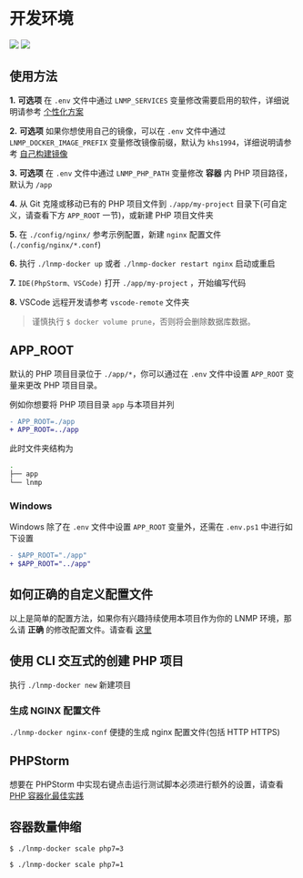 # 开发环境

[![](https://img.shields.io/badge/AD-%E8%85%BE%E8%AE%AF%E4%BA%91%E5%AE%B9%E5%99%A8%E6%9C%8D%E5%8A%A1-blue.svg)](https://cloud.tencent.com/redirect.php?redirect=10058&cps_key=3a5255852d5db99dcd5da4c72f05df61) [![](https://img.shields.io/badge/Support-%E8%85%BE%E8%AE%AF%E4%BA%91%E8%87%AA%E5%AA%92%E4%BD%93-brightgreen.svg)](https://cloud.tencent.com/developer/support-plan?invite_code=13vokmlse8afh)

## 使用方法

**1.** **可选项** 在 `.env` 文件中通过 `LNMP_SERVICES` 变量修改需要启用的软件，详细说明请参考 [个性化方案](custom.md)

**2.** **可选项** 如果你想使用自己的镜像，可以在 `.env` 文件中通过 `LNMP_DOCKER_IMAGE_PREFIX` 变量修改镜像前缀，默认为 `khs1994`，详细说明请参考 [自己构建镜像](build.md)

**3.** **可选项** 在 `.env` 文件中通过 `LNMP_PHP_PATH` 变量修改 **容器** 内 PHP 项目路径，默认为 `/app`

**4.** 从 Git 克隆或移动已有的 PHP 项目文件到 `./app/my-project` 目录下(可自定义，请查看下方 `APP_ROOT` 一节)，或新建 PHP 项目文件夹

**5.** 在 `./config/nginx/` 参考示例配置，新建 `nginx` 配置文件(`./config/nginx/*.conf`)

**6.** 执行 `./lnmp-docker up` 或者 `./lnmp-docker restart nginx` 启动或重启

**7.** `IDE(PhpStorm、VSCode)` 打开 `./app/my-project` ，开始编写代码

**8.** VSCode 远程开发请参考 `vscode-remote` 文件夹

> 谨慎执行 `$ docker volume prune`，否则将会删除数据库数据。

## APP_ROOT

默认的 PHP 项目目录位于 `./app/*`，你可以通过在 `.env` 文件中设置 `APP_ROOT` 变量来更改 PHP 项目目录。

例如你想要将 PHP 项目目录 `app` 与本项目并列

```diff
- APP_ROOT=./app
+ APP_ROOT=../app
```

此时文件夹结构为

```bash
.
├── app
└── lnmp
```

### Windows

Windows 除了在 `.env` 文件中设置 `APP_ROOT` 变量外，还需在 `.env.ps1` 中进行如下设置

```diff
- $APP_ROOT="./app"
+ $APP_ROOT="../app"
```

## 如何正确的自定义配置文件

以上是简单的配置方法，如果你有兴趣持续使用本项目作为你的 LNMP 环境，那么请 **正确** 的修改配置文件。请查看 [这里](config.md)

## 使用 CLI 交互式的创建 PHP 项目

执行 `./lnmp-docker new` 新建项目

### 生成 NGINX 配置文件

`./lnmp-docker nginx-conf` 便捷的生成 nginx 配置文件(包括 HTTP HTTPS)

## PHPStorm

想要在 PHPStorm 中实现右键点击运行测试脚本必须进行额外的设置，请查看 [PHP 容器化最佳实践](https://github.com/khs1994-docker/php-demo#6-cli-settings)

## 容器数量伸缩

```bash
$ ./lnmp-docker scale php7=3

$ ./lnmp-docker scale php7=1
```
